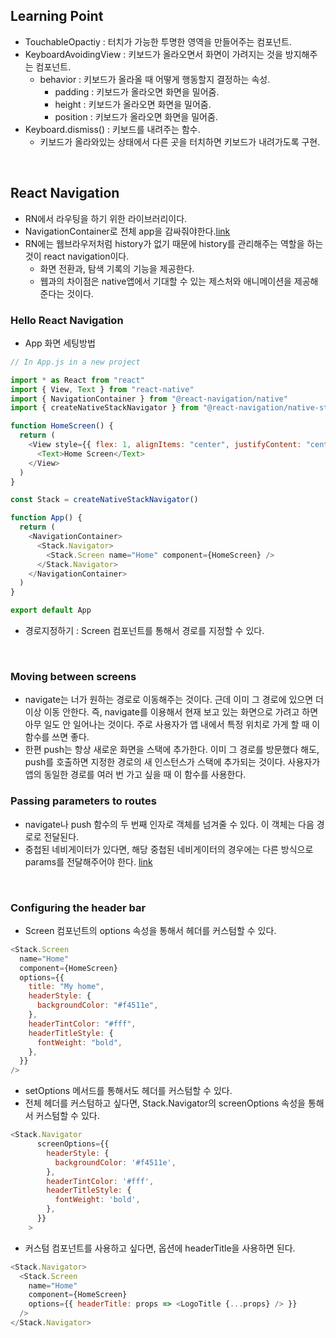 ## Learning Point

- TouchableOpactiy : 터치가 가능한 투명한 영역을 만들어주는 컴포넌트.
- KeyboardAvoidingView : 키보드가 올라오면서 화면이 가려지는 것을 방지해주는 컴포넌트.
  - behavior : 키보드가 올라올 때 어떻게 행동할지 결정하는 속성.
    - padding : 키보드가 올라오면 화면을 밀어줌.
    - height : 키보드가 올라오면 화면을 밀어줌.
    - position : 키보드가 올라오면 화면을 밀어줌.
- Keyboard.dismiss() : 키보드를 내려주는 함수.
  - 키보드가 올라와있는 상태에서 다른 곳을 터치하면 키보드가 내려가도록 구현.

<br>

## React Navigation

- RN에서 라우팅을 하기 위한 라이브러리이다.
- NavigationContainer로 전체 app을 감싸줘야한다.[link](https://reactnavigation.org/docs/getting-started/#wrapping-your-app-in-navigationcontainer)
- RN에는 웹브라우저처럼 history가 없기 때문에 history를 관리해주는 역할을 하는 것이 react navigation이다.
  - 화면 전환과, 탐색 기록의 기능을 제공한다.
  - 웹과의 차이점은 native앱에서 기대할 수 있는 제스처와 애니메이션을 제공해준다는 것이다.

### Hello React Navigation

- App 화면 세팅방법

```js
// In App.js in a new project

import * as React from "react"
import { View, Text } from "react-native"
import { NavigationContainer } from "@react-navigation/native"
import { createNativeStackNavigator } from "@react-navigation/native-stack"

function HomeScreen() {
  return (
    <View style={{ flex: 1, alignItems: "center", justifyContent: "center" }}>
      <Text>Home Screen</Text>
    </View>
  )
}

const Stack = createNativeStackNavigator()

function App() {
  return (
    <NavigationContainer>
      <Stack.Navigator>
        <Stack.Screen name="Home" component={HomeScreen} />
      </Stack.Navigator>
    </NavigationContainer>
  )
}

export default App
```

- 경로지정하기 : Screen 컴포넌트를 통해서 경로를 지정할 수 있다.

<br>

### Moving between screens

- navigate는 너가 원하는 경로로 이동해주는 것이다. 근데 이미 그 경로에 있으면 더 이상 이동 안한다. 즉, navigate를 이용해서 현재 보고 있는 화면으로 가려고 하면 아무 일도 안 일어나는 것이다. 주로 사용자가 앱 내에서 특정 위치로 가게 할 때 이 함수를 쓰면 좋다.
- 한편 push는 항상 새로운 화면을 스택에 추가한다. 이미 그 경로를 방문했다 해도, push를 호출하면 지정한 경로의 새 인스턴스가 스택에 추가되는 것이다. 사용자가 앱의 동일한 경로를 여러 번 가고 싶을 때 이 함수를 사용한다.

### Passing parameters to routes

- navigate나 push 함수의 두 번째 인자로 객체를 넘겨줄 수 있다. 이 객체는 다음 경로로 전달된다.
- 중첩된 네비게이터가 있다면, 해당 중첩된 네비게이터의 경우에는 다른 방식으로 params를 전달해주어야 한다. [link](https://reactnavigation.org/docs/params#passing-params-to-nested-navigators)

<br>

### Configuring the header bar

- Screen 컴포넌트의 options 속성을 통해서 헤더를 커스텀할 수 있다.

```js
<Stack.Screen
  name="Home"
  component={HomeScreen}
  options={{
    title: "My home",
    headerStyle: {
      backgroundColor: "#f4511e",
    },
    headerTintColor: "#fff",
    headerTitleStyle: {
      fontWeight: "bold",
    },
  }}
/>
```

- setOptions 메서드를 통해서도 헤더를 커스텀할 수 있다.
- 전체 헤더를 커스텀하고 싶다면, Stack.Navigator의 screenOptions 속성을 통해서 커스텀할 수 있다.

```js
<Stack.Navigator
      screenOptions={{
        headerStyle: {
          backgroundColor: '#f4511e',
        },
        headerTintColor: '#fff',
        headerTitleStyle: {
          fontWeight: 'bold',
        },
      }}
    >
```

- 커스텀 컴포넌트를 사용하고 싶다면, 옵션에 headerTitle을 사용하면 된다.

```js
<Stack.Navigator>
  <Stack.Screen
    name="Home"
    component={HomeScreen}
    options={{ headerTitle: props => <LogoTitle {...props} /> }}
  />
</Stack.Navigator>
```
